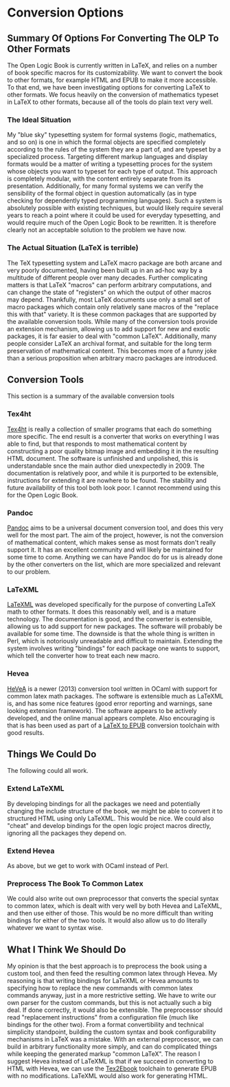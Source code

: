 # Conversion Options

## Summary Of Options For Converting The OLP To Other Formats

The Open Logic Book is currently written in LaTeX, and relies on a number of book specific macros for its customizability. We want to convert the book to other formats, for example HTML and EPUB to make it more accessible. To that end, we have been investigating options for converting LaTeX to other formats. We focus heavily on the conversion of mathematics typeset in LaTeX to other formats, because all of the tools do plain text very well.

### The Ideal Situation

My "blue sky" typesetting system for formal systems (logic, mathematics, and so on) is one in which the formal objects are specified completely according to the rules of the system they are a part of, and are typeset by a specialized process. Targeting different markup languages and display formats would be a matter of writing a typesetting proces for the system whose objects you want to typeset for each type of output. This approach is completely modular, with the content entirely separate from its presentation. Additionally, for many formal systems we can verify the sensibility of the formal object in question automatically (as in type checking for dependently typed programming languages). Such a system is absolutely possible with existing techniques, but would likely require several years to reach a point where it could be used for everyday typesetting, and would require much of the Open Logic Book to be rewritten. It is therefore clearly not an acceptable solution to the problem we have now.

### The Actual Situation (LaTeX is terrible)

The TeX typesetting system and LaTeX macro package are both arcane and very poorly documented, having been built up in an ad-hoc way by a multitude of different people over many decades. Further complicating matters is that LaTeX "macros" can perform arbitrary computations, and can change the state of "registers" on which the output of other macros may depend. Thankfully, most LaTeX documents use only a small set of macro packages which contain only relatively sane macros of the "replace this with that" variety. It is these common packages that are supported by the available conversion tools. While many of the conversion tools provide an extension mechanism, allowing us to add support for new and exotic packages, it is far easier to deal with "common LaTeX". Additionally, many people consider LaTeX an archival format, and suitable for the long term preservation of mathematical content. This becomes more of a funny joke than a serious proposition when arbitrary macro packages are introduced.

## Conversion Tools

This section is a summary of the available conversion tools

### Tex4ht

[Tex4ht](http://www.tug.org/tex4ht/) is really a collection of smaller programs that each do something more specific. The end result is a converter that works on everything I was able to find, but that responds to most mathematical content by constructing a poor quality bitmap image and embedding it in the resulting HTML document. The software is unfinished and unpolished, this is understandable snce the main author died unexpectedly in 2009. The documentation is relatively poor, and while it is purported to be extensible, instructions for extending it are nowhere to be found. The stability and future availability of this tool both look poor. I cannot recommend using this for the Open Logic Book.

### Pandoc

[Pandoc](http://pandoc.org/) aims to be a universal document conversion tool, and does this very well for the most part. The aim of the project, however, is not the conversion of mathematical content, which makes sense as most formats don't really support it. It has an excellent community and will likely be maintained for some time to come. Anything we can have Pandoc do for us is already done by the other converters on the list, which are more specialized and relevant to our problem.

### LaTeXML

[LaTeXML](http://dlmf.nist.gov/LaTeXML/) was developed specifically for the purpose of converting LaTeX math to other formats. It does this reasonably well, and is a mature technology. The documentation is good, and the converter is extensible, allowing us to add support for new packages. The software will probably be available for some time. The downside is that the whole thing is written in Perl, which is notoriously unreadable and difficult to maintain. Extending the system involves writing "bindings" for each package one wants to support, which tell the converter how to treat each new macro.

### Hevea

[HeVeA](http://hevea.inria.fr/) is a newer (2013) conversion tool written in OCaml with support for common latex math packages. The software is extensible much as LaTeXML is, and has some nice features (good error reporting and warnings, sane looking extension framework). The software appears to be actively developed, and the online manual appears complete. Also encouraging is that is has been used as part of a [LaTeX to EPUB](https://github.com/rzoller/tex2ebook) conversion toolchain with good results.


## Things We Could Do

The following could all work.

### Extend LaTeXML

By developing bindings for all the packages we need and potentially changing the include structure of the book, we might be able to convert it to structured HTML using only LaTeXML. This would be nice. We could also "cheat" and develop bindings for the open logic project macros directly, ignoring all the packages they depend on.

### Extend Hevea

As above, but we get to work with OCaml instead of Perl.

### Preprocess The Book To Common Latex

We could also write out own preprocessor that converts the special syntax to common latex, which is dealt with very well by both Hevea and LaTeXML, and then use either of those. This would be no more difficult than writing bindings for either of the two tools. It would also allow us to do literally whatever we want to syntax wise.

## What I Think We Should Do

My opinion is that the best approach is to preprocess the book using a custom tool, and then feed the resulting common latex through Hevea. My reasoning is that writing bindings for LaTeXML or Hevea amounts to specifying how to replace the new commands with common latex commands anyway, just in a more restrictive setting. We have to write our own parser for the custom commands, but this is not actually such a big deal. If done correctly, it would also be extensible. The preprocessor should read "replacement instructions" from a configuration file (much like bindings for the other two). From a format convertibility and technical simplicity standpoint, building the custom syntax and book configurability mechanisms in LaTeX was a mistake. With an external preprocessor, we can build in arbitrary functionality more simply, and can do complicated things while keeping the generated markup "common LaTeX". The reason I suggest Hevea instead of LaTeXML is that if we succeed in converting to HTML with Hevea, we can use the [Tex2Ebook](https://github.com/rzoller/tex2ebook) toolchain to generate EPUB with no modifications. LaTeXML would also work for generating HTML.

